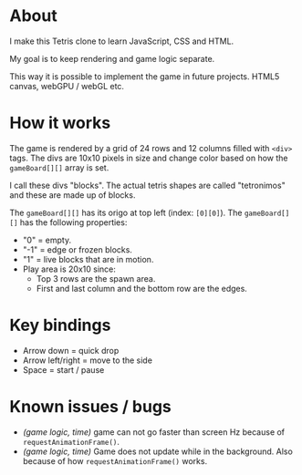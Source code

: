# About

I make this Tetris clone to learn JavaScript, CSS and HTML.

My goal is to keep rendering and game logic separate.

This way it is possible to implement the game in future projects. HTML5 canvas, webGPU / webGL etc.

# How it works

The game is rendered by a grid of 24 rows and 12 columns filled with `<div>` tags.
The divs are 10x10 pixels in size and change color based on how the `gameBoard[][]` array is set.

I call these divs "blocks". The actual tetris shapes are called "tetronimos" and these are made up of blocks.

The `gameBoard[][]` has its origo at top left (index: `[0][0]`). The `gameBoard[][]` has the following properties:

- "0" = empty.
- "-1" = edge or frozen blocks.
- "1" = live blocks that are in motion.
- Play area is 20x10 since:
  - Top 3 rows are the spawn area.
  - First and last column and the bottom row are the edges.

# Key bindings

- Arrow down = quick drop
- Arrow left/right = move to the side
- Space = start / pause

# Known issues / bugs

- _(game logic, time)_ game can not go faster than screen Hz because of `requestAnimationFrame()`.
- _(game logic, time)_ Game does not update while in the background. Also because of how `requestAnimationFrame()` works.
